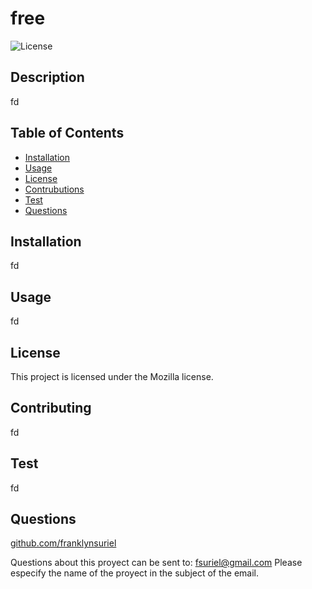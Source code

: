 # free
 
![License](https://img.shields.io/badge/license-Mozilla-green)

  
## Description
  
fd
  

## Table of Contents

  - [Installation](#Installation)
  - [Usage](#Usage)
  - [License](#License)
  - [Contrubutions](#Contributions)
  - [Test](#Test)
  - [Questions](#Questions)



## Installation

fd



## Usage

fd



## License

This project is licensed under the Mozilla license.



## Contributing

fd



## Test

fd



## Questions

[github.com/franklynsuriel](https://github.com/franklynsuriel)

Questions about this proyect can be sent to:
fsuriel@gmail.com
Please especify the name of the proyect in the subject of the email.

